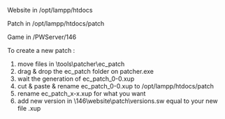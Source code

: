 Website in /opt/lampp/htdocs

Patch in /opt/lampp/htdocs/patch

Game in /PWServer/146


To create a new patch :

1. move files in \tools\patcher\ec_patch
2. drag & drop the ec_patch folder on patcher.exe
3. wait the generation of ec_patch_0-0.xup
4. cut & paste & rename ec_patch_0-0.xup to /opt/lampp/htdocs/patch
5. rename ec_patch_x-x.xup for what you want
6. add new version in \146\website\patch\versions.sw equal to your new file .xup
